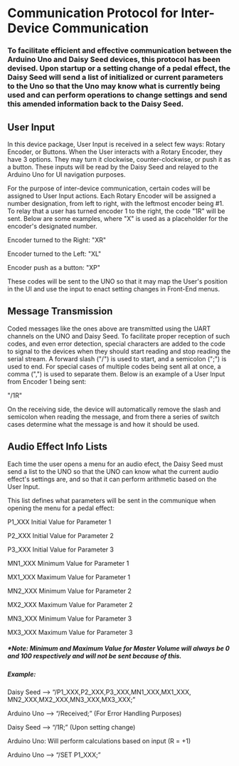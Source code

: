 # Communication Protocol for Inter-Device Communication

### To facilitate efficient and effective communication between the Arduino Uno and Daisy Seed devices, this protocol has been devised. Upon startup or a setting change of a pedal effect, the Daisy Seed will send a list of initialized or current parameters to the Uno so that the Uno may know what is currently being used and can perform operations to change settings and send this amended information back to the Daisy Seed.

## User Input

In this device package, User Input is received in a select few ways: Rotary Encoder, or Buttons. When the User interacts with a Rotary Encoder, they have 3 options. They may turn it clockwise, counter-clockwise, or push it as a button. These inputs will be read by the Daisy Seed and relayed to the Arduino Uno for UI navigation purposes. 

For the purpose of inter-device communication, certain codes will be assigned to User Input actions. Each Rotary Encoder will be assigned a number designation, from left to right, with the leftmost encoder being #1. To relay that a user has turned encoder 1 to the right, the code "1R" will be sent. Below are some examples, where "X" is used as a placeholder for the encoder's designated number.

Encoder turned to the Right: "XR"

Encoder turned to the Left: "XL"

Encoder push as a button: "XP"

These codes will be sent to the UNO so that it may map the User's position in the UI and use the input to enact setting changes in Front-End menus.

## Message Transmission

Coded messages like the ones above are transmitted using the UART channels on the UNO and Daisy Seed. To facilitate proper reception of such codes, and even error detection, special characters are added to the code to signal to the devices when they should start reading and stop reading the serial stream. A forward slash ("/") is used to start, and a semicolon (";") is used to end. For special cases of multiple codes being sent all at once, a comma (",") is used to separate them. Below is an example of a User Input from Encoder 1 being sent:

"/1R"

On the receiving side, the device will automatically remove the slash and semicolon when reading the message, and from there a series of switch cases determine what the message is and how it should be used.

## Audio Effect Info Lists

Each time the user opens a menu for an audio efect, the Daisy Seed must send a list to the UNO so that the UNO can know what the current audio effect's settings are, and so that it can perform arithmetic based on the User Input.

This list defines what parameters will be sent in the communique when opening the menu for a pedal effect:

P1_XXX	Initial Value for Parameter 1

P2_XXX	Initial Value for Parameter 2

P3_XXX	Initial Value for Parameter 3

MN1_XXX	Minimum Value for Parameter 1

MX1_XXX	Maximum Value for Parameter 1

MN2_XXX	Minimum Value for Parameter 2

MX2_XXX	Maximum Value for Parameter 2

MN3_XXX	Minimum Value for Parameter 3

MX3_XXX	Maximum Value for Parameter 3

##### *Note: Minimum and Maximum Value for Master Volume will always be 0 and 100 respectively and will not be sent because of this.

#####  Example:

Daisy Seed	-->	“/P1_XXX,P2_XXX,P3_XXX,MN1_XXX,MX1_XXX,
MN2_XXX,MX2_XXX,MN3_XXX,MX3_XXX;”

Arduino Uno	-->	“/Received;”	(For Error Handling Purposes)

Daisy Seed	-->	“/1R;”		(Upon setting change)

Arduino Uno:		Will perform calculations based on input (R = +1)

Arduino Uno	--> “/SET P1_XXX;”



